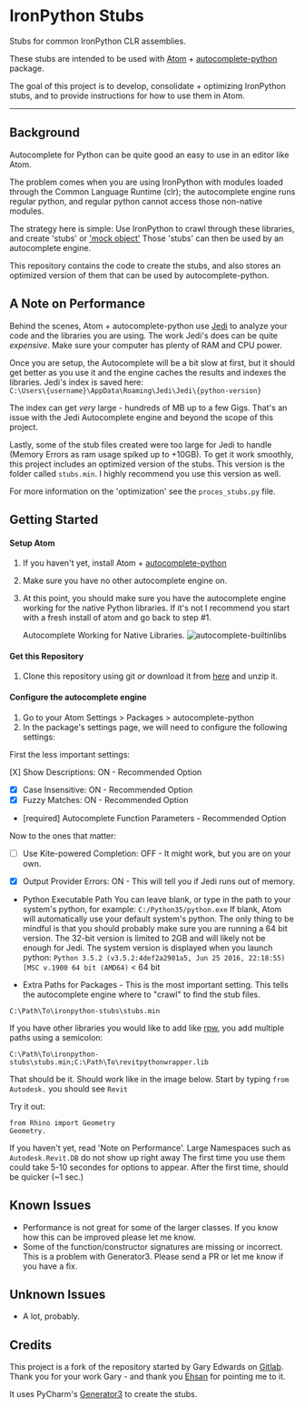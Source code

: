 # IronPython Stubs

Stubs for common IronPython CLR assemblies.

These stubs are intended to be used with [Atom](https://atom.io/) +
[autocomplete-python](https://atom.io/packages/autocomplete-python) package.

The goal of this project is to develop, consolidate + optimizing IronPython stubs,
and to provide instructions for how to use them in Atom.

--------------------------------------------------------------------------------

## Background

Autocomplete for Python can be quite good an easy to use in an editor like Atom.

The problem comes when you are using IronPython with modules loaded through the
Common Language Runtime (clr); the autocomplete engine runs regular python,
and regular python cannot access those non-native modules.

The strategy here is simple: Use IronPython to crawl through these libraries,
and create 'stubs' or ['mock object'](https://en.wikipedia.org/wiki/Mock_object)
Those 'stubs' can then be used by an autocomplete engine.

This repository contains the code to create the stubs, and also stores an
optimized version of them that can be used by autocomplete-python.


## A Note on Performance

Behind the scenes, Atom + autocomplete-python use [Jedi](https://jedi.readthedocs.io/en/latest/)
to analyze your code and the libraries you are using.
The work Jedi's does can be quite _expensive_. Make sure your computer has plenty of RAM and CPU power.

Once you are setup, the Autocomplete will be a bit slow at first, but it should get better as you use it
and the engine caches the results and indexes the libraries. Jedi's index is saved here:  
`C:\Users\{username}\AppData\Roaming\Jedi\Jedi\{python-version}`

The index can get _very_ large - hundreds of MB up to a few Gigs.
That's an issue with the Jedi Autocomplete engine and beyond the scope of this project.

Lastly, some of the stub files created were too large for Jedi to handle (Memory Errors as ram usage spiked up to +10GB).
To get it work smoothly, this project includes an optimized version of the stubs.
This version is the folder called  `stubs.min`. I highly recommend you use this version as well.

For more information on the 'optimization' see the `proces_stubs.py` file.

## Getting Started

#### Setup Atom

1. If you haven't yet, install Atom + [autocomplete-python](https://atom.io/packages/autocomplete-python)
2. Make sure you have no other autocomplete engine on.
3. At this point, you should make sure you have the autocomplete engine working
   for the native Python libraries. If it's not I recommend you start with a fresh install of atom and go back to step #1.

   Autocomplete Working for Native Libraries.
   ![autocomplete-builtinlibs](https://github.com/gtalarico/ironpython-stubs/blob/master/docs/gifs/autocomplete-builtinlibs.gif)


#### Get this Repository

1. Clone this repository using git _or_ download it from [here](https://github.com/gtalarico/ironpython-stubs/archive/master.zip) and unzip it.

#### Configure the autocomplete engine

1. Go to your Atom Settings > Packages > autocomplete-python
2. In the package's settings page, we will need to configure the following settings:

First the less important settings:

[X] Show Descriptions: ON - Recommended Option
* [X] Case Insensitive: ON - Recommended Option
* [X] Fuzzy Matches: ON - Recommended Option
* [required] Autocomplete Function Parameters - Recommended Option

Now to the ones that matter:

* [ ] Use Kite-powered Completion: OFF - It might work, but you are on your own.

* [X] Output Provider Errors: ON - This will tell you if Jedi runs out of memory.

* Python Executable Path
You can leave blank, or type in the path to your system's python, for example: `C:/Python35/python.exe`
If blank, Atom will automatically use your default system's python.
The only thing to be mindful is that you should probably make sure you are running a 64 bit version.
The 32-bit version is limited to 2GB and will likely not be enough for Jedi.
The system version is displayed when you launch python:
   `Python 3.5.2 (v3.5.2:4def2a2901a5, Jun 25 2016, 22:18:55) [MSC v.1900 64 bit (AMD64)` < 64 bit

* Extra Paths for Packages - This is the most important setting. This tells the autocomplete engine where to "crawl" to find the stub files.

`C:\Path\To\ironpython-stubs\stubs.min`

If you have other libraries you would like to add like [rpw](), you add multiple paths using a semicolon:

`C:\Path\To\ironpython-stubs\stubs.min;C:\Path\To\revitpythonwrapper.lib`

That should be it. Should work like in the image below.
Start by typing `from Autodesk.` you should see `Revit`

Try it out:

    from Rhino import Geometry
    Geometry.  

If you haven't yet, read 'Note on Performance'.
Large Namespaces such as `Autodesk.Revit.DB` do not show up right away
The first time you use them could take  5-10 secondes for options to appear.
After the first time, should be quicker (~1 sec.)


## Known Issues
* Performance is not great for some of the larger classes. If you know how this can be improved please let me know.
* Some of the function/constructor signatures are missing or incorrect. This is a problem with Generator3. Please send a PR or let me know if you have a fix.

## Unknown Issues
* A lot, probably.

## Credits

This project is a fork of the repository started by Gary Edwards on [Gitlab](https://gitlab.com/reje/revit-python-stubs).
Thank you for your work Gary - and thank you [Ehsan](https://github.com/eirannejad) for pointing me to it.

It uses PyCharm's [Generator3](https://github.com/JetBrains/intellij-community/blob/master/python/helpers/generator3.py)
to create the stubs.
